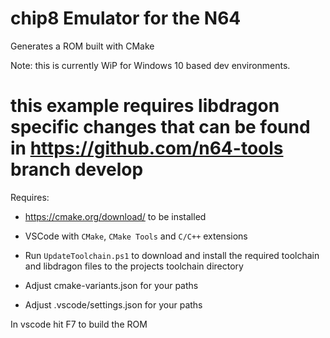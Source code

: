 # chip8 Emulator for the N64
Generates a ROM built with CMake

Note: this is currently WiP for Windows 10 based dev environments.

# this example requires libdragon specific changes that can be found in https://github.com/n64-tools branch develop

Requires:
* https://cmake.org/download/ to be installed
* VSCode with `CMake`, `CMake Tools` and `C/C++` extensions

* Run `UpdateToolchain.ps1` to download and install the required toolchain and libdragon files to the projects toolchain directory
* Adjust cmake-variants.json for your paths
* Adjust .vscode/settings.json for your paths

In vscode hit F7 to build the ROM
